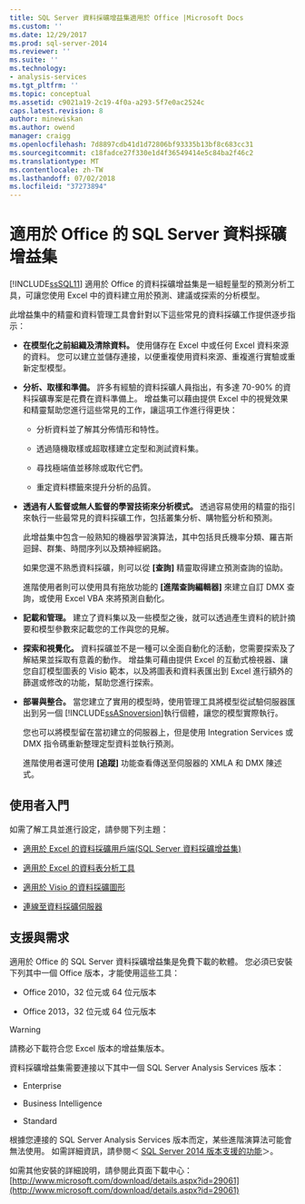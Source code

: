 ```yaml
---
title: SQL Server 資料採礦增益集適用於 Office |Microsoft Docs
ms.custom: ''
ms.date: 12/29/2017
ms.prod: sql-server-2014
ms.reviewer: ''
ms.suite: ''
ms.technology:
- analysis-services
ms.tgt_pltfrm: ''
ms.topic: conceptual
ms.assetid: c9021a19-2c19-4f0a-a293-5f7e0ac2524c
caps.latest.revision: 8
author: minewiskan
ms.author: owend
manager: craigg
ms.openlocfilehash: 7d8897cdb41d1d72806bf93335b13bf8c683cc31
ms.sourcegitcommit: c18fadce27f330e1d4f36549414e5c84ba2f46c2
ms.translationtype: MT
ms.contentlocale: zh-TW
ms.lasthandoff: 07/02/2018
ms.locfileid: "37273894"
---
```

# <a name="sql-server-data-mining-add-ins-for-office"></a>適用於 Office 的 SQL Server 資料採礦增益集
  [!INCLUDE[ssSQL11](../../includes/sssql11-md.md)] 適用於 Office 的資料採礦增益集是一組輕量型的預測分析工具，可讓您使用 Excel 中的資料建立用於預測、建議或探索的分析模型。  
  
 此增益集中的精靈和資料管理工具會針對以下這些常見的資料採礦工作提供逐步指示：  
  
-   **在模型化之前組織及清除資料。** 使用儲存在 Excel 中或任何 Excel 資料來源的資料。 您可以建立並儲存連接，以便重複使用資料來源、重複進行實驗或重新定型模型。  
  
-   **分析、取樣和準備。** 許多有經驗的資料採礦人員指出，有多達 70-90% 的資料採礦專案是花費在資料準備上。 增益集可以藉由提供 Excel 中的視覺效果和精靈幫助您進行這些常見的工作，讓這項工作進行得更快：  
  
    -   分析資料並了解其分佈情形和特性。  
  
    -   透過隨機取樣或超取樣建立定型和測試資料集。  
  
    -   尋找極端值並移除或取代它們。  
  
    -   重定資料標籤來提升分析的品質。  
  
-   **透過有人監督或無人監督的學習技術來分析模式。** 透過容易使用的精靈的指引來執行一些最常見的資料採礦工作，包括叢集分析、購物籃分析和預測。  
  
     此增益集中包含一般熟知的機器學習演算法，其中包括貝氏機率分類、羅吉斯迴歸、群集、時間序列以及類神經網路。  
  
     如果您還不熟悉資料採礦，則可以從 **[查詢]** 精靈取得建立預測查詢的協助。  
  
     進階使用者則可以使用具有拖放功能的 **[進階查詢編輯器]** 來建立自訂 DMX 查詢，或使用 Excel VBA 來將預測自動化。  
  
-   **記載和管理。** 建立了資料集以及一些模型之後，就可以透過產生資料的統計摘要和模型參數來記載您的工作與您的見解。  
  
-   **探索和視覺化。** 資料採礦並不是一種可以全面自動化的活動，您需要探索及了解結果並採取有意義的動作。 增益集可藉由提供 Excel 的互動式檢視器、讓您自訂模型圖表的 Visio 範本，以及將圖表和資料表匯出到 Excel 進行額外的篩選或修改的功能，幫助您進行探索。  
  
-   **部署與整合。** 當您建立了實用的模型時，使用管理工具將模型從試驗伺服器匯出到另一個 [!INCLUDE[ssASnoversion](../../includes/ssasnoversion-md.md)]執行個體，讓您的模型實際執行。  
  
     您也可以將模型留在當初建立的伺服器上，但是使用 Integration Services 或 DMX 指令碼重新整理定型資料並執行預測。  
  
     進階使用者還可使用 **[追蹤]** 功能查看傳送至伺服器的 XMLA 和 DMX 陳述式。  
  
## <a name="getting-started"></a>使用者入門  
 如需了解工具並進行設定，請參閱下列主題：  
  
-   [適用於 Excel 的資料採礦用戶端&#40;SQL Server 資料採礦增益集&#41;](../data-mining-client-for-excel-sql-server-data-mining-add-ins.md)  
  
-   [適用於 Excel 的資料表分析工具](../table-analysis-tools-for-excel.md)  
  
-   [適用於 Visio 的資料採礦圖形](../data-mining-shapes-for-visio.md)  
  
-   [連線至資料採礦伺服器](../connect-to-a-data-mining-server.md)  
  
## <a name="support-and-requirements"></a>支援與需求  
 適用於 Office 的 SQL Server 資料採礦增益集是免費下載的軟體。 您必須已安裝下列其中一個 Office 版本，才能使用這些工具：  
  
-   Office 2010，32 位元或 64 位元版本  
  
-   Office 2013，32 位元或 64 位元版本  
  
> [!WARNING]  
>  請務必下載符合您 Excel 版本的增益集版本。  
  
 資料採礦增益集需要連接以下其中一個 SQL Server Analysis Services 版本：  
  
-   Enterprise  
  
-   Business Intelligence  
  
-   Standard  
  
 根據您連接的 SQL Server Analysis Services 版本而定，某些進階演算法可能會無法使用。 如需詳細資訊，請參閱＜ [SQL Server 2014 版本支援的功能](https://msdn.microsoft.com/en-us/library/cc645993.aspx)＞。  
  
 如需其他安裝的詳細說明，請參閱此頁面下載中心： [http://www.microsoft.com/download/details.aspx?id=29061](http://www.microsoft.com/download/details.aspx?id=29061)  
  
  
